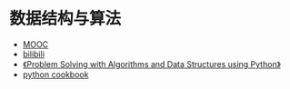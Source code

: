 # 数据结构与算法
- [MOOC](https://www.icourse163.org/course/PKU-1206307812?from=searchPage&outVendor=zw_mooc_pcssjg_)
- [bilibili](https://www.bilibili.com/video/BV1VC4y1x7uv?vd_source=5c8b9ba0fd39790f65797d04c8c18b94)
- [《Problem Solving with Algorithms and Data Structures using Python》](https://runestone.academy/ns/books/published/pythonds/index.html)
- [python cookbook](https://python3-cookbook.readthedocs.io/zh_CN/latest/index.html)
